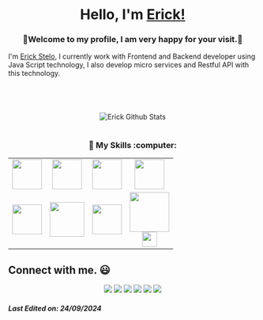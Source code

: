 
<h1 align="center"> Hello, I'm <a href="https://twitter.com/erickvstelo">Erick!</a></h1>
<h3 align="center">🙂Welcome to my profile, I am very happy for your visit.🙂</h3>


I'm <a href="https://www.linkedin.com/in/erick-stelo-a49951186/">Erick Stelo</a>, I currently work with Frontend and Backend developer using Java Script technology, I also develop micro services and Restful API with this technology.

<h1 align="center"></a></h1>
<br>
<p align="center">
<img align="center" src="https://github-readme-stats.vercel.app/api/top-langs/?username=erickstelo&theme=chartreuse-dark&layout=compact" alt="Erick Github Stats">

</p>
<p align="center">
<!-- <img align="center" src="https://github-readme-stats.vercel.app/api?username=erickstelo&show_icons=true&theme=chartreuse-dark&include_all_commits=true&layout=compact" 
alt="Erick Github Stats"> -->
</p>
<h1 align="center"></a></h1>

<h3 align="center">🙂 My Skills :computer:</h3>
<table align="center">
<tbody>

<tr>
    <td align="center">
        <img height=60px src="https://upload.wikimedia.org/wikipedia/commons/thumb/9/95/Vue.js_Logo_2.svg/1184px-Vue.js_Logo_2.svg.png"> 
    </td>
    <td align="center">
        <img height=60px src="https://www.vectorlogo.zone/logos/javascript/javascript-ar21.svg"> 
    </td>
    <td align="center">
        <img height=60px src="https://www.vectorlogo.zone/logos/postgresql/postgresql-ar21.svg"> 
    </td>
    <td align="center">
        <img height=60px src="https://www.vectorlogo.zone/logos/nodejs/nodejs-ar21.svg"> 
    </td>
</tr>
<tr>
    <td align="center">
    <img height=60px src="https://www.vectorlogo.zone/logos/w3_html5/w3_html5-ar21.svg"> 
    </td>
    <td align="center">
    <img height=70px src="https://1000logos.net/wp-content/uploads/2020/09/CSS-Logo.png"> 
    </td>
    <td align="center">
    <img height=60px src="https://www.vectorlogo.zone/logos/getbootstrap/getbootstrap-ar21.svg"> 
    </td>
    <td align="center">
    <img height=80px src="https://cdn.worldvectorlogo.com/logos/codeigniter.svg"><br>
    <img height=30px src="https://www.vectorlogo.zone/logos/php/php-ar21.svg">
    </td>
</tr>

</tbody>
</table>



## Connect with me. :smiley:
<p align="center">
<a href="https://github.com/erickstelo"><img src="https://img.shields.io/badge/-Erick_Stelo-black?logo=github&style=for-the-badge"/></a>
<a href="https://www.linkedin.com/in/erick-stelo-a49951186"><img src="https://img.shields.io/badge/-Erick_Stelo-blue?logo=linkedin&color=186190&style=for-the-badge"></a>
<a href="https://www.instagram.com/erick_stelo"><img src="https://img.shields.io/badge/-ErickStelo-pink?logo=instagram&color=c42d5f&logoColor=fff&style=for-the-badge"/></a>
<a href="mailto:steloerick@gmail.com"><img src="https://img.shields.io/badge/-steloerick@gmail.com-black?logo=gmail&color=e44e4d&logoColor=fff&style=for-the-badge"/></a>
<a href="https://twitter.com/erickvstelo"><img src="https://img.shields.io/badge/-Erick_Stelo-blue?logo=twitter&color=32a9e0&logoColor=fff&style=for-the-badge"/></a>
<a href="https://discordapp.com/users/252821946625032192"><img src="https://img.shields.io/badge/-Starkss%238633-blue?logo=discord&color=6f84d2&logoColor=fff&style=for-the-badge"/></a>
</p>

##### Last Edited on: 24/09/2024
